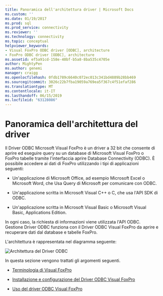 ```yaml
---
title: Panoramica dell'architettura driver | Microsoft Docs
ms.custom: ''
ms.date: 01/19/2017
ms.prod: sql
ms.prod_service: connectivity
ms.reviewer: ''
ms.technology: connectivity
ms.topic: conceptual
helpviewer_keywords:
- Visual FoxPro ODBC driver [ODBC], architecture
- FoxPro ODBC driver [ODBC], architecture
ms.assetid: ef5a91cd-158e-40bf-b5a8-8ba535c4705e
author: MightyPen
ms.author: genemi
manager: craigg
ms.openlocfilehash: 0fdb1789c6640c072ec013c341bd4889b28bb469
ms.sourcegitcommit: 3026c22b7fba19059a769ea5f367c4f51efaf286
ms.translationtype: MT
ms.contentlocale: it-IT
ms.lasthandoff: 06/15/2019
ms.locfileid: "63128086"
---
```

# <a name="driver-architecture-overview"></a>Panoramica dell'architettura del driver
Il Driver ODBC Microsoft Visual FoxPro è un driver a 32 bit che consente di aprire ed eseguire query su un database di Microsoft Visual FoxPro o FoxPro tabelle tramite l'interfaccia aprire Database Connectivity (ODBC). È possibile accedere ai dati di FoxPro utilizzando i tipi di applicazioni seguenti:  
  
-   Un'applicazione di Microsoft Office, ad esempio Microsoft Excel o Microsoft Word, che Usa Query di Microsoft per comunicare con ODBC.  
  
-   Un'applicazione scritta in Microsoft Visual C++ o C, che usa l'API SDK di ODBC.  
  
-   Un'applicazione scritta in Microsoft Visual Basic o Microsoft Visual Basic, Applications Edition.  
  
 In ogni caso, la richiesta di informazioni viene utilizzata l'API ODBC. Gestione Driver ODBC funziona con il Driver ODBC Visual FoxPro da aprire e recuperare dati dal database e tabelle FoxPro.  
  
 L'architettura è rappresentata nel diagramma seguente:  
  
 ![Architettura del Driver ODBC](../../odbc/microsoft/media/vfparch.gif "vfparch")  
  
 In questa sezione vengono trattati gli argomenti seguenti.  
  
-   [Terminologia di Visual FoxPro](../../odbc/microsoft/visual-foxpro-terminology.md)  
  
-   [Installazione e configurazione del Driver ODBC Visual FoxPro](../../odbc/microsoft/installing-and-configuring.md)  
  
-   [Uso del driver ODBC Visual FoxPro](../../odbc/microsoft/using-the-visual-foxpro-odbc-driver.md)
